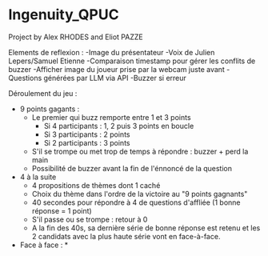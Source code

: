 # Ingenuity_QPUC
Project by Alex RHODES and Eliot PAZZE

Elements de reflexion : 
  -Image du présentateur
  -Voix de Julien Lepers/Samuel Etienne
  -Comparaison timestamp pour gérer les conflits de buzzer
  -Afficher image du joueur prise par la webcam juste avant
  -Questions générées par LLM via API
  -Buzzer si erreur

Déroulement du jeu : 
  - 9 points gagants :
    * Le premier qui buzz remporte entre 1 et 3 points
      * Si 4 participants : 1, 2 puis 3 points en boucle
      * Si 3 participants : 2 points
      * Si 2 participants : 3 points
    * S'il se trompe ou met trop de temps à répondre : buzzer + perd la main
    * Possibilité de buzzer avant la fin de l'énnoncé de la question
  - 4 à la suite
    * 4 propositions de thèmes dont 1 caché
    * Choix du thème dans l'ordre de la victoire au "9 points gagnants"
    * 40 secondes pour répondre à 4 de questions d'affliée (1 bonne réponse = 1 point)
    * S'il passe ou se trompe : retour à 0
    * A la fin des 40s, sa dernière série de bonne réponse est retenu et les 2 candidats avec la plus haute série vont en face-à-face.
  - Face à face :
    * 

